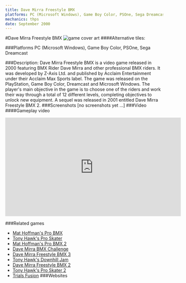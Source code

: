 ```yaml
---
title: Dave Mirra Freestyle BMX
platforms: PC (Microsoft Windows), Game Boy Color, PSOne, Sega Dreamcast
mechanics: thps
date: September 2000
---
```

#Dave Mirra Freestyle BMX
![game cover art](//images.igdb.com/igdb/image/upload/t_cover_big/cunj7d2auluednhpano4.jpg "Logo Title Text 1")
####Alternative tiles:

###Platforms
PC (Microsoft Windows), Game Boy Color, PSOne, Sega Dreamcast

###Description:
Dave Mirra Freestyle BMX is a video game released in 2000 featuring BMX Rider Dave Mirra and other professional BMX riders. It was developed by Z-Axis Ltd. and published by Acclaim Entertainment under their Acclaim Max Sports label. The game was released on the PlayStation, Game Boy Color, Dreamcast and Microsoft Windows. The player's main objective in the game is to choose one of the riders and work their way through a total of 12 different levels, completing objectives to unlock new equipment. A sequel was released in 2001 entitled Dave Mirra Freestyle BMX 2.
###Screenshots
[no screenshots yet ...]
###Video
####Gameplay video

<iframe width="560" height="315" src="https://www.youtube.com/embed/n5QiSEFseOg" frameborder="0" allowfullscreen></iframe>

###Related games
* [Mat Hoffman's Pro BMX](/games/mat-hoffman-s-pro-bmx-3994/)
* [Tony Hawk's Pro Skater](/games/tony-hawk-s-pro-skater-6692/)
* [Mat Hoffman's Pro BMX 2](/games/mat-hoffman-s-pro-bmx-2-3993/)
* [Dave Mirra BMX Challenge](/games/dave-mirra-bmx-challenge-4794/)
* [Dave Mirra Freestyle BMX 3](/games/dave-mirra-freestyle-bmx-3-6368/)
* [Tony Hawk's Downhill Jam](/games/tony-hawk-s-downhill-jam-5231/)
* [Dave Mirra Freestyle BMX 2](/games/dave-mirra-freestyle-bmx-2-3871/)
* [Tony Hawk's Pro Skater 2](/games/tony-hawk-s-pro-skater-2-913/)
* [Trials Fusion](/games/trials-fusion-3191/)
###Websites


